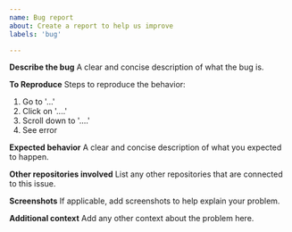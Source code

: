 ```yaml
---
name: Bug report
about: Create a report to help us improve
labels: 'bug'

---
```


**Describe the bug**
A clear and concise description of what the bug is.



**To Reproduce**
Steps to reproduce the behavior:
1. Go to '...'
2. Click on '....'
3. Scroll down to '....'
4. See error

**Expected behavior**
A clear and concise description of what you expected to happen.



**Other repositories involved**
List any other repositories that are connected to this issue.



**Screenshots**
If applicable, add screenshots to help explain your problem.



**Additional context**
Add any other context about the problem here.
